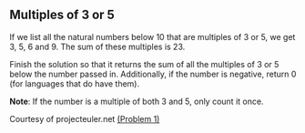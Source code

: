 ## Multiples of 3 or 5

If we list all the natural numbers below 10 that are multiples of 3 or 5, we get 3, 5, 6 and 9. The sum of these multiples is 23.

Finish the solution so that it returns the sum of all the multiples of 3 or 5 below the number passed in. Additionally, if the number is negative, return 0 (for languages that do have them).

**Note**: If the number is a multiple of both 3 and 5, only count it once.

Courtesy of projecteuler<span>.net</span> [(Problem 1)](https://projecteuler.net/problem=1)
